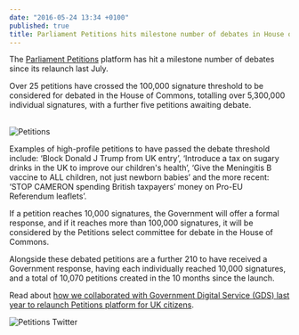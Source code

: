 ```yaml
---
date: "2016-05-24 13:34 +0100"
published: true
title: Parliament Petitions hits milestone number of debates in House of Commons
---
```

The [Parliament Petitions](https://petition.parliament.uk/) platform has hit a milestone number of debates since its relaunch last July.<br/>

Over 25 petitions have crossed the 100,000 signature threshold to be considered for debated in the House of Commons, totalling over 5,300,000 individual signatures, with a further five petitions awaiting debate.<br/>
<br/>

![Petitions](http://i1291.photobucket.com/albums/b548/grammccram/Screen%20Shot%202016-05-24%20at%2013.51.18_zpsx7mpxglq.png)

Examples of high-profile petitions to have passed the debate threshold include: ‘Block Donald J Trump from UK entry’, ‘Introduce a tax on sugary drinks in the UK to improve our children's health’, ‘Give the Meningitis B vaccine to ALL children, not just newborn babies’ and the more recent: ‘STOP CAMERON spending British taxpayers’ money on Pro-EU Referendum leaflets’.<br/>

If a petition reaches 10,000 signatures, the Government will offer a formal response, and if it reaches more than 100,000 signatures, it will be considered by the Petitions select committee for debate in the House of Commons.<br/>

Alongside these debated petitions are a further 210 to have received a Government response, having each individually reached 10,000 signatures, and a total of 10,070 petitions created in the 10 months since the launch.<br/>

Read about [how we collaborated with Government Digital Service (GDS) last year to relaunch Petitions platform for UK citizens](https://unboxed.co/product-stories/petitions/).<br/>

![Petitions Twitter](http://i1291.photobucket.com/albums/b548/grammccram/Screen%20Shot%202016-05-24%20at%2014.06.06_zpsjp16jw4d.png)
